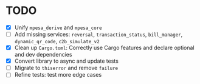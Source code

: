 # TODO

- [x] Unify `mpesa_derive` and `mpesa_core`
- [ ] Add missing services: `reversal`, `transaction_status`, `bill_manager`, `dynamic_qr_code`, `c2b_simulate_v2`
- [x] Clean up `Cargo.toml`: Correctly use Cargo features and declare optional and dev dependencies
- [x] Convert library to async and update tests
- [ ] Migrate to `thiserror` and remove `failure`
- [ ] Refine tests: test more edge cases